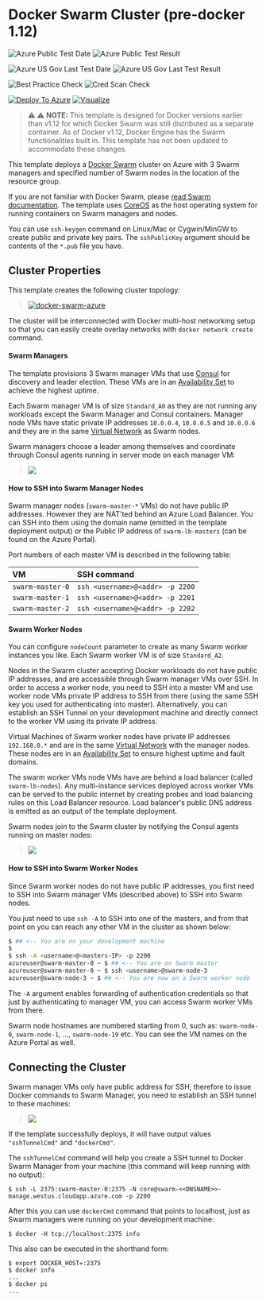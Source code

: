 # Docker Swarm Cluster (pre-docker 1.12)

![Azure Public Test Date](https://azurequickstartsservice.blob.core.windows.net/badges/docker-swarm-cluster/PublicLastTestDate.svg)
![Azure Public Test Result](https://azurequickstartsservice.blob.core.windows.net/badges/docker-swarm-cluster/PublicDeployment.svg)

![Azure US Gov Last Test Date](https://azurequickstartsservice.blob.core.windows.net/badges/docker-swarm-cluster/FairfaxLastTestDate.svg)
![Azure US Gov Last Test Result](https://azurequickstartsservice.blob.core.windows.net/badges/docker-swarm-cluster/FairfaxDeployment.svg)

![Best Practice Check](https://azurequickstartsservice.blob.core.windows.net/badges/docker-swarm-cluster/BestPracticeResult.svg)
![Cred Scan Check](https://azurequickstartsservice.blob.core.windows.net/badges/docker-swarm-cluster/CredScanResult.svg)

[![Deploy To Azure](https://raw.githubusercontent.com/fathym-it/azure-quickstart-templates/master/1-CONTRIBUTION-GUIDE/images/deploytoazure.svg?sanitize=true)](https://portal.azure.com/#create/Microsoft.Template/uri/https%3A%2F%2Fraw.githubusercontent.com%2Ffathym-it%2Fazure-quickstart-templates%2Fmaster%2Fdocker-swarm-cluster%2Fazuredeploy.json)  [![Visualize](https://raw.githubusercontent.com/fathym-it/azure-quickstart-templates/master/1-CONTRIBUTION-GUIDE/images/visualizebutton.svg?sanitize=true)](http://armviz.io/#/?load=https%3A%2F%2Fraw.githubusercontent.com%2Ffathym-it%2Fazure-quickstart-templates%2Fmaster%2Fdocker-swarm-cluster%2Fazuredeploy.json)

> :warning: :warning: **NOTE:** This template is designed for Docker versions earlier than v1.12
for which Docker Swarm was still distributed as a separate container. As of Docker v1.12,
Docker Engine has the Swarm functionalities built in. This template has not been
updated to accommodate these changes.

This template deploys a [Docker Swarm](http://docs.docker.com/swarm) cluster on
Azure with 3 Swarm managers and specified number of Swarm nodes in the location
of the resource group.

If you are not familiar with Docker Swarm, please
[read Swarm documentation](http://docs.docker.com/swarm). The template uses [CoreOS](https://coreos.com)
as the host operating system for running containers on Swarm managers and nodes.

You can use `ssh-keygen` command on Linux/Mac or Cygwin/MinGW to create public
and private key pairs. The `sshPublicKey` argument should be contents of the
`*.pub` file you have.

## Cluster Properties

This template creates the following cluster topology:

> [![docker-swarm-azure](img/cluster-network.png)](img/cluster-network.png)

The cluster will be interconnected with Docker multi-host networking setup
so that you can easily create overlay networks with `docker network create`
command.

#### Swarm Managers

The template provisions 3 Swarm manager VMs that use
[Consul](https://consul.io/) for discovery and leader election. These VMs are in
an [Availability Set][av-set] to achieve the highest uptime.

Each Swarm manager VM is of size `Standard_A0` as they are not running any
workloads except the Swarm Manager and Consul containers. Manager node VMs have
static private IP addresses `10.0.0.4`, `10.0.0.5` and `10.0.0.6` and they are
in the same [Virtual Network][az-vnet] as Swarm nodes.

Swarm managers choose a leader among themselves and coordinate through
Consul agents running in server mode on each manager VM:

> [![](img/cluster-leader-election.png)](img/cluster-leader-election.png)

#### How to SSH into Swarm Manager Nodes

Swarm manager nodes (`swarm-master-*` VMs) do not have public IP addresses.
However they are NAT'ted behind an Azure Load Balancer. You can SSH into them
using the domain name (emitted in the template deployment output) or the Public
IP address of `swarm-lb-masters` (can be found on the Azure Portal).

Port numbers of each master VM is described in the following table:

| VM   | SSH command |
|:--- |:---|
| `swarm-master-0`  | `ssh <username>@<addr> -p 2200` |
| `swarm-master-1`  | `ssh <username>@<addr> -p 2201` |
| `swarm-master-2`  | `ssh <username>@<addr> -p 2202` |

#### Swarm Worker Nodes

You can configure `nodeCount` parameter to create as many Swarm worker instances
you like. Each Swarm worker VM is of size `Standard_A2`.

Nodes in the Swarm cluster accepting Docker workloads do not have public IP
addresses, and are accessible through Swarm manager VMs over SSH. In order to
access a worker node, you need to SSH into a master VM and use worker node VMs
private IP address to SSH from there (using the same SSH key you used for
authenticating into master). Alternatively, you can establish an SSH Tunnel on
your development machine and directly connect to the worker VM using its private
IP address.

Virtual Machines of Swarm worker nodes have private IP addresses `192.168.0.*`
and are in the same [Virtual Network][az-vnet] with the manager nodes. These
nodes are in an [Availability Set][av-set] to ensure highest uptime and fault
domains.

The swarm worker VMs node VMs have are behind a load balancer
(called `swarm-lb-nodes`). Any multi-instance services deployed across worker
VMs can be served to the public internet by creating probes and load balancing
rules on this Load Balancer resource. Load balancer's public DNS address is
emitted as an output of the template deployment.

Swarm nodes join to the Swarm cluster by notifying the Consul agents running
on master nodes:

> [![](img/cluster-node-discovery.png)](img/cluster-node-discovery.png)

#### How to SSH into Swarm Worker Nodes

Since Swarm worker nodes do not have public IP addresses, you first need to SSH
into Swarm manager VMs (described above) to SSH into Swarm nodes.

You just need to use `ssh -A` to SSH into one of the masters, and from that
point on you can reach any other VM in the cluster as shown below:

```sh
$ ## <-- You are on your development machine
$
$ ssh -A <username>@<masters-IP> -p 2200
azureuser@swarm-master-0 ~ $ ## <-- You are on Swarm master
azureuser@swarm-master-0 ~ $ ssh <username>@swarm-node-3
azureuser@swarm-node-3 ~ $ ## <-- You are now on a Swarm worker node
```

The `-A` argument enables forwarding of authentication credentials so that just
by authenticating to manager VM, you can access Swarm worker VMs from there.

Swarm node hostnames are numbered starting from 0, such as: `swarm-node-0`,
`swarm-node-1`, ..., `swarm-node-19` etc. You can see the VM names on the
Azure Portal as well.

## Connecting the Cluster

Swarm manager VMs only have public address for SSH, therefore to issue Docker
commands to Swarm Manager, you need to establish an SSH tunnel to these machines:

> [![](img/cluster-management.png)](img/cluster-management.png)

If the template successfully deploys, it will have output values
`"sshTunnelCmd"` and `"dockerCmd"`.

The `sshTunnelCmd` command will help you create a SSH tunnel to Docker Swarm
Manager from your machine (this command will keep running with no output):

    $ ssh -L 2375:swarm-master-0:2375 -N core@swarm-<<DNSNAME>>-manage.westus.cloudapp.azure.com -p 2200

After this you can use `dockerCmd` command that points to localhost, just as
Swarm managers were running on your development machine:

    $ docker -H tcp://localhost:2375 info

This also can be executed in the shorthand form:

    $ export DOCKER_HOST=:2375
    $ docker info
    ...
    $ docker ps
    ...

[av-set]: https://azure.microsoft.com/en-us/documentation/articles/virtual-machines-manage-availability/
[az-lb]: https://azure.microsoft.com/en-us/documentation/articles/load-balancer-overview/
[az-vnet]: http://azure.microsoft.com/en-us/documentation/services/virtual-network/



